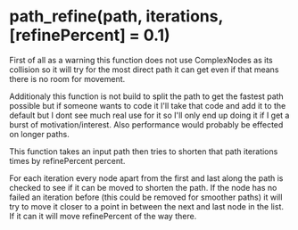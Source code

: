 # path_refine(path, iterations, [refinePercent] = 0.1)

First of all as a warning this function does not use ComplexNodes as its collision so it will try for the most direct path it can get even if that means there is no room for movement.

Additionaly this function is not build to split the path to get the fastest path possible but if someone wants to code it I'll take that code and add it to the default but I dont see much real use for it so I'll only end up doing it if I get a burst of motivation/interest. Also performance would probably be effected on longer paths.

This function takes an input path then tries to shorten that path iterations times by refinePercent percent.

For each iteration every node apart from the first and last along the path is checked to see if it can be moved to shorten the path. If the node has no failed an iteration before (this could be removed for smoother paths) it will try to move it closer to a point in between the next and last node in the list. If it can it will move refinePercent of the way there.